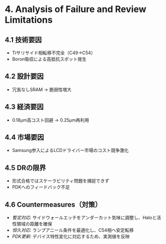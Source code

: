 # 4. Analysis of Failure and Review Limitations

## 4.1 技術要因
- Tiサリサイド相転移不完全（C49→C54）  
- Boron吸収による高抵抗スポット発生  

## 4.2 設計要因
- 冗長なしSRAM → 脆弱性増大  

## 4.3 経済要因
- 0.18µm高コスト回避 → 0.25µm再利用  

## 4.4 市場要因
- Samsung参入によるLCDドライバー市場のコスト競争激化  

## 4.5 DRの限界
- 形式合格ではスケーラビリティ問題を捕捉できず  
- PDKへのフィードバック不足  

## 4.6 Countermeasures（対策）
- *暫定対応*: サイドウォールエッチをアンダーカット気味に調整し、Haloと活性領域の距離を確保  
- *恒久対応*: ランプアニール条件を最適化し、C54相へ安定転移  
- *PDK更新*: デバイス特性変化に対応するため、実測値を反映  
